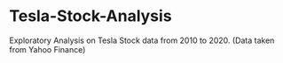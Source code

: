 # Tesla-Stock-Analysis
Exploratory Analysis on Tesla Stock data from 2010 to 2020. 
(Data taken from Yahoo Finance)
